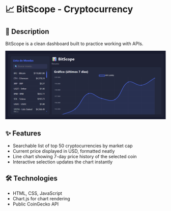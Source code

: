 # 📈 BitScope - Cryptocurrency

## 📝 Description

BitScope is a clean dashboard built to practice working with APIs.

![alt text](image.png)

## ✨ Features

-  Searchable list of top 50 cryptocurrencies by market cap  
-  Current price displayed in USD, formatted neatly  
-  Line chart showing 7-day price history of the selected coin  
-  Interactive selection updates the chart instantly

## 🛠️ Technologies

- HTML, CSS, JavaScript  
- Chart.js for chart rendering  
- Public CoinGecko API 




